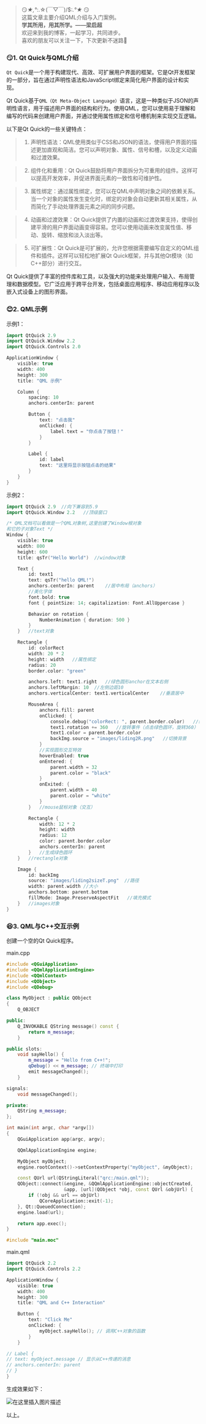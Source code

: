 > 😏*★,°*:.☆(￣▽￣)/$:*.°★* 😏  
>  这篇文章主要介绍QML介绍与入门案例。  
>  **学其所用，用其所学。——梁启超**  
>  欢迎来到我的博客，一起学习，共同进步。  
>  喜欢的朋友可以关注一下，下次更新不迷路🥞

### 😏1. Qt Quick与QML介绍

`Qt Quick`是一个用于构建现代、高效、可扩展用户界面的框架。它是Qt开发框架的一部分，旨在通过声明性语法和JavaScript绑定来简化用户界面的设计和实现。

Qt Quick基于`QML（Qt Meta-Object Language）`语言，这是一种类似于JSON的声明性语言，用于描述用户界面的结构和行为。使用QML，您可以使用易于理解和编写的代码来创建用户界面，并通过使用属性绑定和信号槽机制来实现交互逻辑。

以下是Qt Quick的一些关键特点：

> 1. 声明性语法：QML使用类似于CSS和JSON的语法，使得用户界面的描述更加直观和简洁。您可以声明对象、属性、信号和槽，以及定义动画和过渡效果。

> 2. 组件化和重用：Qt Quick鼓励将用户界面拆分为可重用的组件。这样可以提高开发效率，并促进界面元素的一致性和可维护性。

> 3. 属性绑定：通过属性绑定，您可以在QML中声明对象之间的依赖关系。当一个对象的属性发生变化时，绑定的对象会自动更新其相关属性，从而简化了手动处理界面元素之间的同步问题。

> 4. 动画和过渡效果：Qt Quick提供了内置的动画和过渡效果支持，使得创建平滑的用户界面动画变得容易。您可以使用动画来改变属性值、移动、旋转、缩放和淡入淡出等。
 
> 5. 可扩展性：Qt Quick是可扩展的，允许您根据需要编写自定义的QML组件和插件。这样可以轻松地扩展Qt Quick框架，并与其他Qt模块（如C++部分）进行交互。

Qt Quick提供了丰富的控件库和工具，以及强大的功能来处理用户输入、布局管理和数据模型。它广泛应用于跨平台开发，包括桌面应用程序、移动应用程序以及嵌入式设备上的图形界面。

### 😊2. QML示例

示例1：

```cpp
import QtQuick 2.9
import QtQuick.Window 2.2
import QtQuick.Controls 2.0

ApplicationWindow {
    visible: true
    width: 400
    height: 300
    title: "QML 示例"

    Column {
        spacing: 10
        anchors.centerIn: parent

        Button {
            text: "点击我"
            onClicked: {
                label.text = "你点击了按钮！"
            }
        }

        Label {
            id: label
            text: "这里将显示按钮点击的结果"
        }
    }
}

```

示例2：

```cpp
import QtQuick 2.9  //向下兼容到5.9
import QtQuick.Window 2.2   //顶级窗口

/* QML文档可以看做是一个QML对象树,这里创建了Window根对象
和它的子对象Text */
Window {
    visible: true
    width: 800
    height: 600
    title: qsTr("Hello World")  //window对象

    Text {
        id: text1
        text: qsTr("hello QML!")
        anchors.centerIn: parent    //居中布局（anchors）
        //美化字体
        font.bold: true
        font { pointSize: 14; capitalization: Font.AllUppercase }

        Behavior on rotation {
            NumberAnimation { duration: 500 }
        }
    }   //text对象

    Rectangle {
        id: colorRect
        width: 20 * 2
        height: width   //属性绑定
        radius: 20
        border.color: "green"

        anchors.left: text1.right   //绿色圆形anchor在文本右侧
        anchors.leftMargin: 10  //左侧边距10
        anchors.verticalCenter: text1.verticalCenter    //垂直居中

        MouseArea {
            anchors.fill: parent
            onClicked: {
                console.debug("colorRect: ", parent.border.color)   //终端输出颜色编码
                text1.rotation += 360   //旋转事件（点击绿色圆环，旋转360）
                text1.color = parent.border.color
                backImg.source = "images/liding2R.png"   //切换背景
            }
            //实现圆形交互特效
            hoverEnabled: true
            onEntered: {
                parent.width = 32
                parent.color = "black"
            }
            onExited: {
                parent.width = 40
                parent.color = "white"
            }
        }   //mouse鼠标对象（交互）

        Rectangle {
            width: 12 * 2
            height: width
            radius: 12
            color: parent.border.color
            anchors.centerIn: parent
        }   //生成绿色圆环
    }   //rectangle对象

    Image {
        id: backImg
        source: "images/liding2sizeT.png"  //路径
        width: parent.width //大小
        anchors.bottom: parent.bottom
        fillMode: Image.PreserveAspectFit   //填充模式
    }   //images对象
}

```

### 😆3. QML与C++交互示例

创建一个空的Qt Quick程序。

main.cpp

```cpp
#include <QGuiApplication>
#include <QQmlApplicationEngine>
#include <QQmlContext>
#include <QObject>
#include <QDebug>

class MyObject : public QObject
{
    Q_OBJECT

public:
    Q_INVOKABLE QString message() const {
        return m_message;
    }

public slots:
    void sayHello() {
        m_message = "Hello from C++!";
        qDebug() << m_message; // 终端中打印
        emit messageChanged();
    }

signals:
    void messageChanged();

private:
    QString m_message;
};

int main(int argc, char *argv[])
{
    QGuiApplication app(argc, argv);

    QQmlApplicationEngine engine;

    MyObject myObject;
    engine.rootContext()->setContextProperty("myObject", &myObject);

    const QUrl url(QStringLiteral("qrc:/main.qml"));
    QObject::connect(&engine, &QQmlApplicationEngine::objectCreated,
                     &app, [url](QObject *obj, const QUrl &objUrl) {
        if (!obj && url == objUrl)
            QCoreApplication::exit(-1);
    }, Qt::QueuedConnection);
    engine.load(url);

    return app.exec();
}

#include "main.moc"

```

main.qml

```cpp
import QtQuick 2.2
import QtQuick.Controls 2.2

ApplicationWindow {
    visible: true
    width: 400
    height: 300
    title: "QML and C++ Interaction"

    Button {
        text: "Click Me"
        onClicked: {
            myObject.sayHello(); // 调用C++对象的函数
        }
    }

// Label {
// text: myObject.message // 显示从C++传递的消息
// anchors.centerIn: parent
// }
}

```

生成效果如下：

![在这里插入图片描述](https://img-blog.csdnimg.cn/4cb1faa79f894efd96a3ebd24c56ff02.png)

以上。